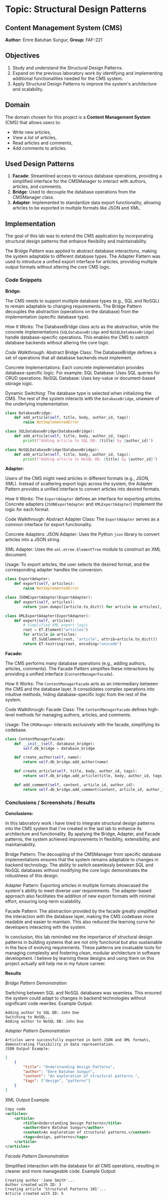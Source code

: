 # Topic: Structural Design Patterns
## Content Management System (CMS)

**Author:** Emre Batuhan Sungur, **Group:** FAF-221

## Objectives

1. Study and understand the Structural Design Patterns.
2. Expand on the previous laboratory work by identifying and implementing additional functionalities needed for the CMS system.
3. Apply Structural Design Patterns to improve the system's architecture and scalability.

## Domain

The domain chosen for this project is a **Content Management System** (CMS) that allows users to:
- Write new articles,
- View a list of articles,
- Read articles and comments,
- Add comments to articles.

## Used Design Patterns

1. **Facade**: Streamlined access to various database operations, providing a simplified interface for the CMSManager to interact with authors, articles, and comments.
2. **Bridge**: Used to decouple the database operations from the CMSManager class.
3. **Adapter**:  Implemented to standardize data export functionality, allowing articles to be exported in multiple formats like JSON and XML.

## Implementation

The goal of this lab was to extend the CMS application by incorporating structural design patterns that enhance flexibility and maintainability.

The Bridge Pattern was applied to abstract database interactions, making the system adaptable to different database types.
The Adapter Pattern was used to introduce a unified export interface for articles, providing multiple output formats without altering the core CMS logic.

### Code Snippets

**Bridge:**

The CMS needs to support multiple database types (e.g., SQL and NoSQL) to remain adaptable to changing requirements. The Bridge Pattern decouples the abstraction (operations on the database) from the implementation (specific database type).

*How It Works:*
The DatabaseBridge class acts as the abstraction, while the concrete implementations (`SQLDatabaseBridge` and `NoSQLDatabaseBridge`) handle database-specific operations. This enables the CMS to switch database backends without altering the core logic.

*Code Walkthrough:*
Abstract Bridge Class:
The DatabaseBridge defines a set of operations that all database backends must implement.

Concrete Implementations:
Each concrete implementation provides database-specific logic. For example:
SQL Database: Uses SQL queries for CRUD operations.
NoSQL Database: Uses key-value or document-based storage logic.

Dynamic Switching:
The database type is selected when initializing the CMS. The rest of the system interacts with the `DatabaseBridge`, unaware of the underlying implementation.

```python
class DatabaseBridge:
    def add_article(self, title, body, author_id, tags):
        raise NotImplementedError

class SQLDatabaseBridge(DatabaseBridge):
    def add_article(self, title, body, author_id, tags):
        print(f"Adding article to SQL DB: {title} by {author_id}")

class NoSQLDatabaseBridge(DatabaseBridge):
    def add_article(self, title, body, author_id, tags):
        print(f"Adding article to NoSQL DB: {title} by {author_id}")

```

**Adapter:**

Users of the CMS might need articles in different formats (e.g., JSON, XML). Instead of scattering export logic across the system, the Adapter Pattern provides a unified interface to convert articles into desired formats.

*How It Works:*
The `ExportAdapter` defines an interface for exporting articles. Concrete adapters (`JSONExportAdapter` and `XMLExportAdapter`) implement the logic for each format.

Code Walkthrough:
Abstract Adapter Class:
The `ExportAdapter` serves as a common interface for export functionality.

Concrete Adapters:
JSON Adapter: Uses the Python `json` library to convert articles into a JSON string.

XML Adapter: Uses the `xml.etree.ElementTree` module to construct an XML document.

Usage:
To export articles, the user selects the desired format, and the corresponding adapter handles the conversion.

```python
class ExportAdapter:
    def export(self, articles):
        raise NotImplementedError

class JSONExportAdapter(ExportAdapter):
    def export(self, articles):
        return json.dumps([article.to_dict() for article in articles], indent=4)

class XMLExportAdapter(ExportAdapter):
    def export(self, articles):
        # Simplified XML export logic
        root = ET.Element("articles")
        for article in articles:
            ET.SubElement(root, "article", attrib=article.to_dict())
        return ET.tostring(root, encoding="unicode")
```

**Facade:**

The CMS performs many database operations (e.g., adding authors, articles, comments). The Facade Pattern simplifies these interactions by providing a unified interface (`ContentManagerFacade`).

How It Works:
The `ContentManagerFacade` acts as an intermediary between the CMS and the database layer. It consolidates complex operations into intuitive methods, hiding database-specific logic from the rest of the system.

Code Walkthrough:
Facade Class:
The `ContentManagerFacade` defines high-level methods for managing authors, articles, and comments.

Usage:
The `CMSManager` interacts exclusively with the facade, simplifying its codebase.

```python
class ContentManagerFacade:
    def __init__(self, database_bridge):
        self.db_bridge = database_bridge

    def create_author(self, name):
        return self.db_bridge.add_author(name)

    def create_article(self, title, body, author_id, tags):
        return self.db_bridge.add_article(title, body, author_id, tags)

    def add_comment(self, content, article_id, author_id):
        return self.db_bridge.add_comment(content, article_id, author_id)
```

### Conclusions / Screenshots / Results


**Conclusions:**

In this laboratory work i have tried to integrate structural design patterns into the CMS system that I've created in the last lab to enhance its architecture and functionality. By applying the Bridge, Adapter, and Facade patterns, the system achieved improvements in flexibility, extensibility, and maintainability.

Bridge Pattern: The decoupling of the CMSManager from specific database implementations ensures that the system remains adaptable to changes in backend technology. The ability to switch seamlessly between SQL and NoSQL databases without modifying the core logic demonstrates the robustness of this design.

Adapter Pattern: Exporting articles in multiple formats showcased the system's ability to meet diverse user requirements. The adapter-based approach also facilitates the addition of new export formats with minimal effort, ensuring long-term scalability.

Facade Pattern: The abstraction provided by the facade greatly simplified the interaction with the database layer, making the CMS codebase more readable and easier to maintain. This also reduced the learning curve for developers interacting with the system.

In conclusion, this lab reminded me the importance of structural design patterns in building systems that are not only functional but also sustainable in the face of evolving requirements. These patterns are invaluable tools for managing complexity and fostering clean, modular architecture in software development. I believe by learning these designs and using them on this project actually will help me in my future carreer.

**Results**

*Bridge Pattern Demonstration*

Switching between SQL and NoSQL databases was seamless. This ensured the system could adapt to changes in backend technologies without significant code rewrites.
Example Output:

```Terminal
Adding author to SQL DB: John Doe  
Switching to NoSQL...  
Adding author to NoSQL DB: John Doe  
```

*Adapter Pattern Demonstration*

```Terminal
Articles were successfully exported in both JSON and XML formats, demonstrating flexibility in data representation.
JSON Output Example:
```

```json
[
    {
        "title": "Understanding Design Patterns",
        "author": "Emre Batuhan Sungur",
        "content": "An exploration of structural patterns.",
        "tags": ["design", "patterns"]
    }
]
```

XML Output Example:

```xml
Copy code
<articles>
    <article>
        <title>Understanding Design Patterns</title>
        <author>Emre Batuhan Sungur</author>
        <content>An exploration of structural patterns.</content>
        <tags>design, patterns</tags>
    </article>
</articles>
```

*Facade Pattern Demonstration*

Simplified interaction with the database for all CMS operations, resulting in cleaner and more manageable code.
Example Output:

```output
Creating author 'Jane Smith'...  
Author created with ID: 3  
Creating article 'Structural Patterns 101'...  
Article created with ID: 5  
```